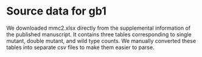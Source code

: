 # Source data for gb1
We downloaded mmc2.xlsx directly from the supplemental information of the published manuscript.
It contains three tables corresponding to single mutant, double mutant, and wild type counts.
We manually converted these tables into separate csv files to make them easier to parse.